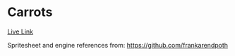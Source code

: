 # Carrots

[Live Link](https://btran1994.github.io/js-project/)


Spritesheet and engine references from: https://github.com/frankarendpoth
